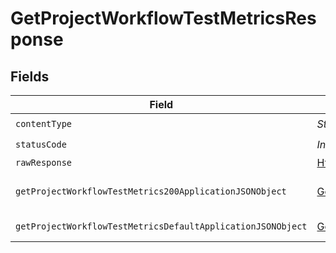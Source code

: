 # GetProjectWorkflowTestMetricsResponse


## Fields

| Field                                                                                                                                 | Type                                                                                                                                  | Required                                                                                                                              | Description                                                                                                                           |
| ------------------------------------------------------------------------------------------------------------------------------------- | ------------------------------------------------------------------------------------------------------------------------------------- | ------------------------------------------------------------------------------------------------------------------------------------- | ------------------------------------------------------------------------------------------------------------------------------------- |
| `contentType`                                                                                                                         | *String*                                                                                                                              | :heavy_check_mark:                                                                                                                    | N/A                                                                                                                                   |
| `statusCode`                                                                                                                          | *Integer*                                                                                                                             | :heavy_check_mark:                                                                                                                    | N/A                                                                                                                                   |
| `rawResponse`                                                                                                                         | [HttpResponse<byte[]>](https://docs.oracle.com/en/java/javase/11/docs/api/java.net.http/java/net/http/HttpResponse.html)              | :heavy_minus_sign:                                                                                                                    | N/A                                                                                                                                   |
| `getProjectWorkflowTestMetrics200ApplicationJSONObject`                                                                               | [GetProjectWorkflowTestMetrics200ApplicationJSON](../../models/operations/GetProjectWorkflowTestMetrics200ApplicationJSON.md)         | :heavy_minus_sign:                                                                                                                    | A list of test metrics by workflow                                                                                                    |
| `getProjectWorkflowTestMetricsDefaultApplicationJSONObject`                                                                           | [GetProjectWorkflowTestMetricsDefaultApplicationJSON](../../models/operations/GetProjectWorkflowTestMetricsDefaultApplicationJSON.md) | :heavy_minus_sign:                                                                                                                    | Error response.                                                                                                                       |